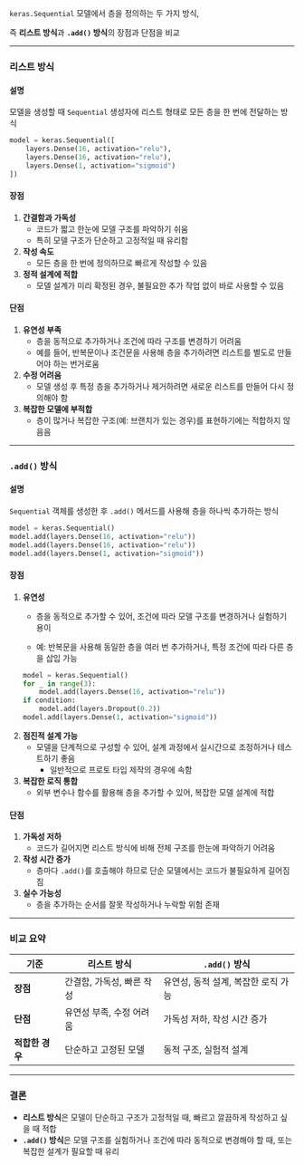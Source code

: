 `keras.Sequential` 모델에서 층을 정의하는 두 가지 방식, 

즉 **리스트 방식**과 **`.add()` 방식**의 장점과 단점을 비교

---

### 리스트 방식
#### 설명
모델을 생성할 때 `Sequential` 생성자에 리스트 형태로 모든 층을 한 번에 전달하는 방식
```python
model = keras.Sequential([
    layers.Dense(16, activation="relu"),
    layers.Dense(16, activation="relu"),
    layers.Dense(1, activation="sigmoid")
])
```

#### 장점
1. **간결함과 가독성**  
   - 코드가 짧고 한눈에 모델 구조를 파악하기 쉬움
   - 특히 모델 구조가 단순하고 고정적일 때 유리함
1. **작성 속도**  
   - 모든 층을 한 번에 정의하므로 빠르게 작성할 수 있음
3. **정적 설계에 적합**  
   - 모델 설계가 미리 확정된 경우, 불필요한 추가 작업 없이 바로 사용할 수 있음

#### 단점
1. **유연성 부족**  
   - 층을 동적으로 추가하거나 조건에 따라 구조를 변경하기 어려움
   - 예를 들어, 반복문이나 조건문을 사용해 층을 추가하려면 리스트를 별도로 만들어야 하는 번거로움
1. **수정 어려움**  
   - 모델 생성 후 특정 층을 추가하거나 제거하려면 새로운 리스트를 만들어 다시 정의해야 함
1. **복잡한 모델에 부적합**  
   - 층이 많거나 복잡한 구조(예: 브랜치가 있는 경우)를 표현하기에는 적합하지 않음음

---

### `.add()` 방식
#### 설명
`Sequential` 객체를 생성한 후 `.add()` 메서드를 사용해 층을 하나씩 추가하는 방식
```python
model = keras.Sequential()
model.add(layers.Dense(16, activation="relu"))
model.add(layers.Dense(16, activation="relu"))
model.add(layers.Dense(1, activation="sigmoid"))
```

#### 장점
1. **유연성**  
   - 층을 동적으로 추가할 수 있어, 조건에 따라 모델 구조를 변경하거나 실험하기 용이

   - 예: 반복문을 사용해 동일한 층을 여러 번 추가하거나, 특정 조건에 따라 다른 층을 삽입 가능
   ```python
   model = keras.Sequential()
   for _ in range(3):
       model.add(layers.Dense(16, activation="relu"))
   if condition:
       model.add(layers.Dropout(0.2))
   model.add(layers.Dense(1, activation="sigmoid"))
   ```
2. **점진적 설계 가능**  
   - 모델을 단계적으로 구성할 수 있어, 설계 과정에서 실시간으로 조정하거나 테스트하기 좋음
	   - 일반적으로 프로토 타입 제작의 경우에 속함
2. **복잡한 로직 통합**  
   - 외부 변수나 함수를 활용해 층을 추가할 수 있어, 복잡한 모델 설계에 적합

#### 단점
1. **가독성 저하**  
   - 코드가 길어지면 리스트 방식에 비해 전체 구조를 한눈에 파악하기 어려움
1. **작성 시간 증가**  
   - 층마다 `.add()`를 호출해야 하므로 단순 모델에서는 코드가 불필요하게 길어짐짐
1. **실수 가능성**  
   - 층을 추가하는 순서를 잘못 작성하거나 누락할 위험 존재

---

### 비교 요약
| **기준**         | **리스트 방식**                  | **`.add()` 방식**                |
|-------------------|----------------------------------|-----------------------------------|
| **장점**         | 간결함, 가독성, 빠른 작성       | 유연성, 동적 설계, 복잡한 로직 가능 |
| **단점**         | 유연성 부족, 수정 어려움        | 가독성 저하, 작성 시간 증가        |
| **적합한 경우**  | 단순하고 고정된 모델            | 동적 구조, 실험적 설계            |

---

### 결론
- **리스트 방식**은 모델이 단순하고 구조가 고정적일 때, 빠르고 깔끔하게 작성하고 싶을 때 적합
- **`.add()` 방식**은 모델 구조를 실험하거나 조건에 따라 동적으로 변경해야 할 때, 또는 복잡한 설계가 필요할 때 유리